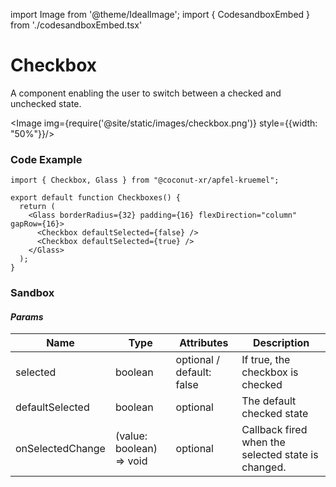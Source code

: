 import Image from '@theme/IdealImage';
import { CodesandboxEmbed } from './codesandboxEmbed.tsx'

# Checkbox

A component enabling the user to switch between a checked and unchecked state.

<!-- [Interactive Example](https://coconut-xr.github.io/apfel-kruemel/examples/#/checkboxes)   | [CodeSandbox](https://codesandbox.io/s/apfel-kruemel-examples-ld9xk5?file=/src/pages/Checkboxes.tsx) -->

<Image img={require('@site/static/images/checkbox.png')} style={{width: "50%"}}/>

### Code Example

```tsx
import { Checkbox, Glass } from "@coconut-xr/apfel-kruemel";

export default function Checkboxes() {
  return (
    <Glass borderRadius={32} padding={16} flexDirection="column" gapRow={16}>
      <Checkbox defaultSelected={false} />
      <Checkbox defaultSelected={true} />
    </Glass>
  );
}
```

### Sandbox

<CodesandboxEmbed defaultPath="checkboxes"/>

#### _Params_

| Name   | Type    | Attributes               | Description        |
|------- |-------- |------------------------- |------------------- |
| selected  | boolean  | optional / default: false  | If true, the checkbox is checked |
| defaultSelected  | boolean  | optional  | The default checked state |
| onSelectedChange  | (value: boolean) => void  | optional | Callback fired when the selected state is changed. |
